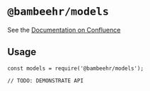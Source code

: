 # `@bambeehr/models`

See the [Documentation on Confluence](https://bambee.atlassian.net/l/c/0zQctXWo)

## Usage

```
const models = require('@bambeehr/models');

// TODO: DEMONSTRATE API
```

